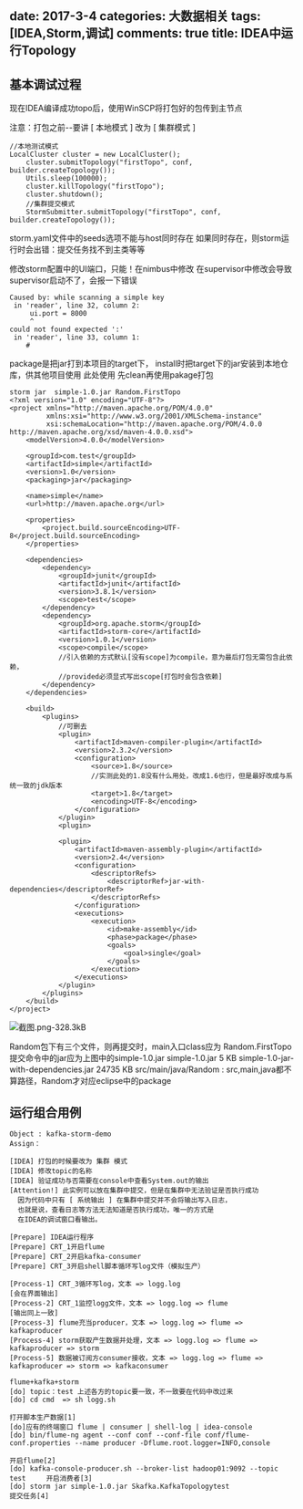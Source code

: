 ﻿date: 2017-3-4
categories: 大数据相关
tags: [IDEA,Storm,调试]
comments: true
title: IDEA中运行Topology
---

## 基本调试过程				   	  

现在IDEA编译成功topo后，使用WinSCP将打包好的包传到主节点

注意：打包之前--要讲 [ 本地模式 ] 改为 [ 集群模式 ]
```
//本地测试模式           
LocalCluster cluster = new LocalCluster();
    cluster.submitTopology("firstTopo", conf, builder.createTopology());
    Utils.sleep(100000);
    cluster.killTopology("firstTopo");
    cluster.shutdown();
    //集群提交模式
    StormSubmitter.submitTopology("firstTopo", conf, builder.createTopology());
```
 
storm.yaml文件中的seeds选项不能与host同时存在
如果同时存在，则storm运行时会出错：提交任务找不到主类等等

 

修改storm配置中的UI端口，只能！在nimbus中修改
在supervisor中修改会导致supervisor启动不了，会报一下错误
```
Caused by: while scanning a simple key
 in 'reader', line 32, column 2:
     ui.port = 8000
     ^
could not found expected ':'
 in 'reader', line 33, column 1:
    # 
```
 

package是把jar打到本项目的target下，
install时把target下的jar安装到本地仓库，供其他项目使用
此处使用
先clean再使用pakage打包
```
storm jar  simple-1.0.jar Random.FirstTopo
<?xml version="1.0" encoding="UTF-8"?>
<project xmlns="http://maven.apache.org/POM/4.0.0"
         xmlns:xsi="http://www.w3.org/2001/XMLSchema-instance"
         xsi:schemaLocation="http://maven.apache.org/POM/4.0.0 http://maven.apache.org/xsd/maven-4.0.0.xsd">
    <modelVersion>4.0.0</modelVersion>

    <groupId>com.test</groupId>
    <artifactId>simple</artifactId>
    <version>1.0</version>
    <packaging>jar</packaging>

    <name>simple</name>
    <url>http://maven.apache.org</url>

    <properties>
        <project.build.sourceEncoding>UTF-8</project.build.sourceEncoding>
    </properties>

    <dependencies>
        <dependency>
            <groupId>junit</groupId>
            <artifactId>junit</artifactId>
            <version>3.8.1</version>
            <scope>test</scope>
        </dependency>
        <dependency>
            <groupId>org.apache.storm</groupId>
            <artifactId>storm-core</artifactId>
            <version>1.0.1</version>
            <scope>compile</scope>  
            //引入依赖的方式默认[没有scope]为compile，意为最后打包无需包含此依赖，
            //provided必须显式写出scope[打包时会包含依赖]
        </dependency>
    </dependencies>

    <build>
        <plugins>
            //可删去
            <plugin>  
                <artifactId>maven-compiler-plugin</artifactId>
                <version>2.3.2</version>
                <configuration>
                    <source>1.8</source>              
                    //实测此处的1.8没有什么用处，改成1.6也行，但是最好改成与系统一致的jdk版本
                    <target>1.8</target>
                    <encoding>UTF-8</encoding>
                </configuration>
            </plugin>
            <plugin>

            <plugin>
                <artifactId>maven-assembly-plugin</artifactId>
                <version>2.4</version>
                <configuration>
                    <descriptorRefs>
                        <descriptorRef>jar-with-dependencies</descriptorRef>
                    </descriptorRefs>
                </configuration>
                <executions>
                    <execution>
                        <id>make-assembly</id>
                        <phase>package</phase>
                        <goals>
                            <goal>single</goal>
                        </goals>
                    </execution>
                </executions>
            </plugin>
        </plugins>
    </build>
</project>
```
 
![截图.png-328.3kB][1]

Random包下有三个文件，则再提交时，main入口class应为 Random.FirstTopo
提交命令中的jar应为上图中的simple-1.0.jar
simple-1.0.jar                                           5 KB
simple-1.0-jar-with-dependencies.jar    24735 KB
src/main/java/Random : src,main,java都不算路径，Random才对应eclipse中的package


## 运行组合用例	 
```
Object : kafka-storm-demo
Assign：
 
[IDEA] 打包的时候要改为 集群 模式
[IDEA] 修改topic的名称
[IDEA] 验证成功与否需要在console中查看System.out的输出
[Attention!] 此实例可以放在集群中提交，但是在集群中无法验证是否执行成功
  因为代码中只有 [ 系统输出 ] 在集群中提交并不会将输出写入日志，
  也就是说，查看日志等方法无法知道是否执行成功，唯一的方式是
  在IDEA的调试窗口看输出。
```
```
[Prepare] IDEA运行程序
[Prepare] CRT_1开启flume
[Prepare] CRT_2开启kafka-consumer
[Prepare] CRT_3开启shell脚本循环写log文件（模拟生产）
```
```
[Process-1] CRT_3循环写log，文本 => logg.log								[会在界面输出]
[Process-2] CRT_1监控logg文件，文本 => logg.log => flume					[输出同上一致]
[Process-3] flume充当producer，文本 => logg.log => flume => kafkaproducer
[Process-4] storm获取产生数据并处理，文本 => logg.log => flume => kafkaproducer => storm
[Process-5] 数据被订阅方consumer接收，文本 => logg.log => flume => kafkaproducer => storm => kafkaconsumer
```
```
flume+kafka+storm
[do] topic：test 上述各方的topic要一致，不一致要在代码中改过来
[do] cd cmd  => sh logg.sh			                                        
                                                                            打开脚本生产数据[1]
[do]应有的终端窗口 flume | consumer | shell-log | idea-console 									
[do] bin/flume-ng agent --conf conf --conf-file conf/flume-conf.properties --name producer -Dflume.root.logger=INFO,console			                                
                                                                            开启flume[2]
[do] kafka-console-producer.sh --broker-list hadoop01:9092 --topic test     开启消费者[3]
[do] storm jar simple-1.0.jar Skafka.KafkaTopologytest						提交任务[4]
```


  [1]: http://static.zybuluo.com/EVA001/iqhcxzeui6kvxn9h83h5u80x/%E6%88%AA%E5%9B%BE.png